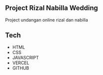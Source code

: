 ## Project Rizal Nabilla Wedding
Project undangan online rizal dan nabilla

## Tech
- HTML
- CSS
- JAVASCRIPT
- VERCEL
- GITHUB